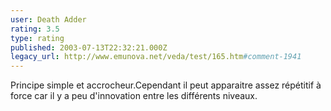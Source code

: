 ```yaml
---
user: Death Adder
rating: 3.5
type: rating
published: 2003-07-13T22:32:21.000Z
legacy_url: http://www.emunova.net/veda/test/165.htm#comment-1941
---
```

Principe simple et accrocheur.Cependant il peut apparaitre assez répétitif à force car il y a peu d'innovation entre les différents niveaux.